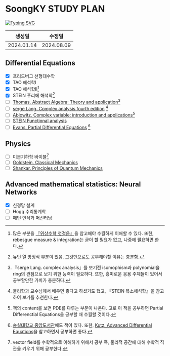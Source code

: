 # SoongKY STUDY PLAN
[![Typing SVG](https://readme-typing-svg.demolab.com?font=Tinos&pause=1000&width=435&lines=Soongsil+Unv.+Physics)](https://git.io/typing-svg)


|생성일|수정일|
|:---:|:---:|
|2024.01.14|2024.08.09|

##  Differential Equations
- [x] 프리드버그 선형대수학
- [x] TAO 해석학Ⅰ
- [x] TAO 해석학Ⅱ[^1]
- [x] STEIN 푸리에 해석학[^2]
- [ ] [Thomas. Abstract Algebra: Theory and application](http://abstract.pugetsound.edu/download.html)[^3]
- [ ] [serge Lang. Complex analysis fourth edition](https://www.amazon.com/Complex-Analysis-Graduate-Texts-Mathematics/dp/0387978860) [^4]
- [ ] [Ablowitz. Complex variable: introduction and applications](https://ftfsite.ru/wp-content/files/tfkp_endlish_2.2.pdf)[^5]
- [ ] [STEIN Functional analysis](https://bpb-us-w2.wpmucdn.com/u.osu.edu/dist/0/26656/files/2023/10/STEIN-Shakarchi-Stein-Functional-Analysis_-Introduction-to-Further-Topics-in-Analysis-Princeton-Lectures-in-Analysis-Princeton-University-Press-2011.pdf)
- [ ] [Evans. Partial Differential Equations](http://home.ustc.edu.cn/~wclw8181/wffc.files/Partial%20Differential%20Equations.Evans.pdf) [^6]
## Physics
- [ ] 미분기하학 바이블[^7]
- [ ] [Goldstein. Classical Mechanics](https://www.math.toronto.edu/khesin/biblio/GoldsteinPooleSafkoClassicalMechanics.pdf)
- [ ] [Shankar. Principles of Quantum Mechanics](https://product.kyobobook.co.kr/detail/S000002413454)
## Advanced mathematical statistics: Neural Networks
- [x] 신경망 설계
- [ ] Hogg 수리통계학
- [ ] 패턴 인식과 머신러닝

[^1]: 많은 부분을 [『위상수학 첫걸음』](https://product.kyobobook.co.kr/detail/S000200585522)을 참고해야 수월하게 이해할 수 있다. 또한, rebesgue measure & integration는 굳이 할 필요가 없고, 나중에 필요하면 한다.
[^2]: 뉴턴 열 방정식 부분이 있음. 그것만으로도 공부해야할 이유는 충분함.
[^3]:『serge Lang. complex analysis』를 보기전 isomophism과 polynomial을 ring의 관점으로 보기 위한 능력이 필요하다. 또한, 흥미로운 응용 주제들이 있어서 공부할만한 가치가 충분하다.
[^4]: 물리학과 교수님께서 배우면 좋다고 하셨기도 했고, 『STEIN 복소해석학』을 참고하여 보기를 추천한다.
[^5]: 책의 content를 보면 PDE를 다루는 부분이 나온다. 고로 이 책을 공부하면 Partial Differenctial Equations을 공부할 때 수월할 것이다.
[^6]: [숭실대학교 중앙도서관](https://oasis.ssu.ac.kr/search/i-discovery/4977203?type=biblios-list-view)에도 책이 있다. 또한, [Kutz. Advanced Differential Equations](https://arxiv.org/pdf/2012.14591)을 참고하면서 공부하면 좋다.
[^7]: vector field를 수학적으로 이해하기 위해서 공부 즉, 물리적 공간에 대해 수학적 직관을 키우기 위해 공부한다.